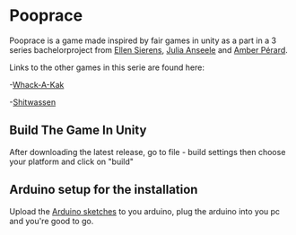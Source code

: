 # Pooprace
Pooprace is a game made inspired by fair games in unity as a part in a 3 series bachelorproject from [Ellen Sierens](https://www.sierensellen.be/ "Ellen Sierens Portfolio"), [Julia Anseele](https://juliaanseele.myportfolio.com/ "Julia Anseele Protfolio") and [Amber Pérard](http://amberperard-devine.be/ "Amber Perard Portfolio"). 

Links to the other games in this serie are found here:

-[Whack-A-Kak](https://github.com/Moongirl1207/Whack-A-Kak)

-[Shitwassen](https://github.com/Moongirl1207/Shitwassen)

## Build The Game In Unity
After downloading the latest release, go to file -  build settings then choose your platform and click on "build"


## Arduino setup for the installation
Upload the [Arduino sketches](https://github.com/Moongirl1207/Pooprace/tree/develop/arduino) to you arduino, plug the arduino into you pc and you're good to go.
